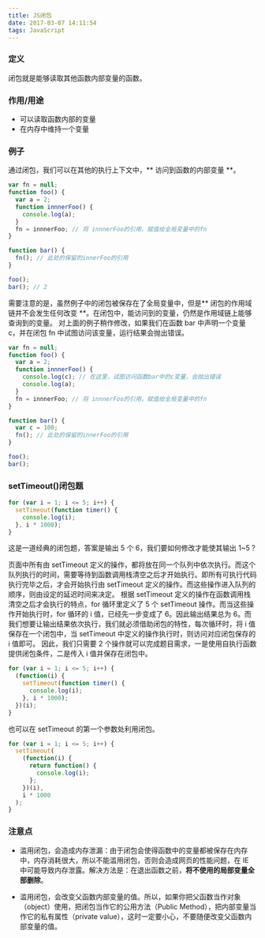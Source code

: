 ```yaml
---
title: JS闭包
date: 2017-03-07 14:11:54
tags: JavaScript
---
```


### 定义

闭包就是能够读取其他函数内部变量的函数。

### 作用/用途

- 可以读取函数内部的变量
- 在内存中维持一个变量

### 例子

通过闭包，我们可以在其他的执行上下文中，** 访问到函数的内部变量 **。

<!-- more -->

```js
var fn = null;
function foo() {
  var a = 2;
  function innnerFoo() {
    console.log(a);
  }
  fn = innnerFoo; // 将 innnerFoo的引用，赋值给全局变量中的fn
}

function bar() {
  fn(); // 此处的保留的innerFoo的引用
}

foo();
bar(); // 2
```

需要注意的是，虽然例子中的闭包被保存在了全局变量中，但是** 闭包的作用域链并不会发生任何改变 **。在闭包中，能访问到的变量，仍然是作用域链上能够查询到的变量。
对上面的例子稍作修改，如果我们在函数 bar 中声明一个变量 c，并在闭包 fn 中试图访问该变量，运行结果会抛出错误。

```js
var fn = null;
function foo() {
  var a = 2;
  function innnerFoo() {
    console.log(c); // 在这里，试图访问函数bar中的c变量，会抛出错误
    console.log(a);
  }
  fn = innnerFoo; // 将 innnerFoo的引用，赋值给全局变量中的fn
}

function bar() {
  var c = 100;
  fn(); // 此处的保留的innerFoo的引用
}

foo();
bar();
```

### setTimeout()闭包题

```js
for (var i = 1; i <= 5; i++) {
  setTimeout(function timer() {
    console.log(i);
  }, i * 1000);
}
```

这是一道经典的闭包题，答案是输出 5 个 6，我们要如何修改才能使其输出 1~5？

页面中所有由 setTimeout 定义的操作，都将放在同一个队列中依次执行。而这个队列执行的时间，需要等待到函数调用栈清空之后才开始执行。即所有可执行代码执行完毕之后，才会开始执行由 setTimeout 定义的操作。而这些操作进入队列的顺序，则由设定的延迟时间来决定。
根据 setTimeout 定义的操作在函数调用栈清空之后才会执行的特点，for 循环里定义了 5 个 setTimeout 操作。而当这些操作开始执行时，for 循环的 i 值，已经先一步变成了 6。因此输出结果总为 6。而我们想要让输出结果依次执行，我们就必须借助闭包的特性，每次循环时，将 i 值保存在一个闭包中，当 setTimeout 中定义的操作执行时，则访问对应闭包保存的 i 值即可。
因此，我们只需要 2 个操作就可以完成题目需求，一是使用自执行函数提供闭包条件，二是传入 i 值并保存在闭包中。

```js
for (var i = 1; i <= 5; i++) {
  (function(i) {
    setTimeout(function timer() {
      console.log(i);
    }, i * 1000);
  })(i);
}
```

也可以在 setTimeout 的第一个参数处利用闭包。

```js
for (var i = 1; i <= 5; i++) {
  setTimeout(
    (function(i) {
      return function() {
        console.log(i);
      };
    })(i),
    i * 1000
  );
}
```

### 注意点

- 滥用闭包，会造成内存泄漏：由于闭包会使得函数中的变量都被保存在内存中，内存消耗很大，所以不能滥用闭包，否则会造成网页的性能问题，在 IE 中可能导致内存泄露。解决方法是：在退出函数之前，**将不使用的局部变量全部删除**。

- 滥用闭包，会改变父函数内部变量的值。所以，如果你把父函数当作对象（object）使用，把闭包当作它的公用方法（Public Method），把内部变量当作它的私有属性（private value），这时一定要小心，不要随便改变父函数内部变量的值。
